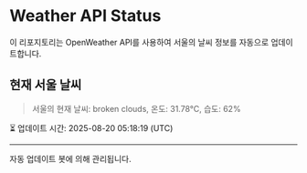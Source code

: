 
# Weather API Status

이 리포지토리는 OpenWeather API를 사용하여 서울의 날씨 정보를 자동으로 업데이트합니다.

## 현재 서울 날씨
> 서울의 현재 날씨: broken clouds, 온도: 31.78°C, 습도: 62%

⏳ 업데이트 시간: 2025-08-20 05:18:19 (UTC)

---
자동 업데이트 봇에 의해 관리됩니다.
